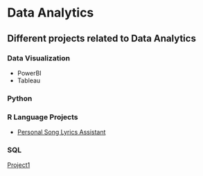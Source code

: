 # Data Analytics
## Different projects related to Data Analytics

### Data Visualization
- PowerBI
- Tableau

### Python


### R Language Projects
  - [Personal Song Lyrics Assistant](DataAnalytics/Personal%20Song%20Lyrics%20Assistant/PSLA.md)
  

### SQL

[Project1](https://github.com/arveeflores/DataAnalytics/blob/main/MAN202.ipynb)
